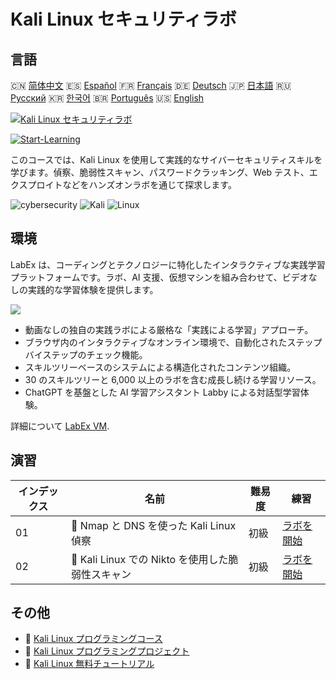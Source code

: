 # Kali Linux セキュリティラボ

## 言語

🇨🇳 [简体中文](README_zh.md) 🇪🇸 [Español](README_es.md) 🇫🇷 [Français](README_fr.md) 🇩🇪 [Deutsch](README_de.md) 🇯🇵 [日本語](README_ja.md) 🇷🇺 [Русский](README_ru.md) 🇰🇷 [한국어](README_ko.md) 🇧🇷 [Português](README_pt.md) 🇺🇸 [English](README.md) 

[![Kali Linux セキュリティラボ](https://cover-creator.labex.io/kali-linux-security-labs.png?lang=ja)](https://labex.io/ja/courses/kali-linux-security-labs)

[![Start-Learning](https://img.shields.io/badge/Start-Learning-whitesmoke?style=for-the-badge)](https://labex.io/ja/courses/kali-linux-security-labs)

このコースでは、Kali Linux を使用して実践的なサイバーセキュリティスキルを学びます。偵察、脆弱性スキャン、パスワードクラッキング、Web テスト、エクスプロイトなどをハンズオンラボを通じて探求します。

![cybersecurity](https://img.shields.io/badge/cybersecurity-whitesmoke?style=for-the-badge&logo=cybersecurity)
![Kali](https://img.shields.io/badge/Kali-whitesmoke?style=for-the-badge&logo=kali)
![Linux](https://img.shields.io/badge/Linux-whitesmoke?style=for-the-badge&logo=linux)


## 環境

LabEx は、コーディングとテクノロジーに特化したインタラクティブな実践学習プラットフォームです。ラボ、AI 支援、仮想マシンを組み合わせて、ビデオなしの実践的な学習体験を提供します。

![](https://tutorial-screenshot.getvm.io/images/vm-1725247253.png)

- 動画なしの独自の実践ラボによる厳格な「実践による学習」アプローチ。
- ブラウザ内のインタラクティブなオンライン環境で、自動化されたステップバイステップのチェック機能。
- スキルツリーベースのシステムによる構造化されたコンテンツ組織。
- 30 のスキルツリーと 6,000 以上のラボを含む成長し続ける学習リソース。
- ChatGPT を基盤とした AI 学習アシスタント Labby による対話型学習体験。

詳細について [LabEx VM](https://support.labex.io/using-labex/virtual-machine).

## 演習

|   インデックス | 名前                                              | 難易度   | 練習                                                                                                                      |
|----------------|---------------------------------------------------|----------|---------------------------------------------------------------------------------------------------------------------------|
|             01 | 📖 Nmap と DNS を使った Kali Linux 偵察           | 初級     | <a target='_blank' href='https://labex.io/ja/tutorials/kali-kali-reconnaissance-with-nmap-and-dns-552298'>ラボを開始</a>  |
|             02 | 📖 Kali Linux での Nikto を使用した脆弱性スキャン | 初級     | <a target='_blank' href='https://labex.io/ja/tutorials/kali-kali-vulnerability-scanning-with-nikto-552301'>ラボを開始</a> |

## その他

- 🔗 [Kali Linux プログラミングコース](https://github.com/labex-labs/awesome-programming-courses)
- 🔗 [Kali Linux プログラミングプロジェクト](https://github.com/labex-labs/awesome-programming-projects)
- 🔗 [Kali Linux 無料チュートリアル](https://github.com/labex-labs/kali-free-tutorials)

